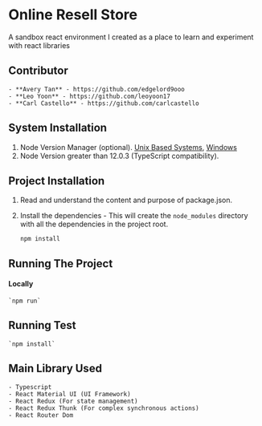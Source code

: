# Online Resell Store

A sandbox react environment I created as a place to learn and experiment with react libraries

## Contributor
    - **Avery Tan** - https://github.com/edgelord9ooo
    - **Leo Yoon** - https://github.com/leoyoon17
    - **Carl Castello** - https://github.com/carlcastello

## System Installation

1. Node Version Manager (optional). [Unix Based Systems](https://github.com/nvm-sh/nvm), [Windows](https://github.com/coreybutler/nvm-windows)
2. Node Version greater than 12.0.3 (TypeScript compatibility).

## Project Installation

1. Read and understand the content and purpose of package.json.
2. Install the dependencies - This will create the `node_modules` directory with all the dependencies in the project root.

    ```
    npm install
    ```
## Running The Project
#### Locally
    `npm run`
    
## Running Test
    `npm install`

## Main Library Used
    - Typescript
    - React Material UI (UI Framework) 
    - React Redux (For state management)
    - React Redux Thunk (For complex synchronous actions)
    - React Router Dom
